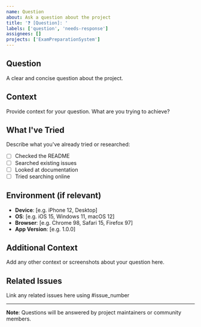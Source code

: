 ```yaml
---
name: Question
about: Ask a question about the project
title: '❓ [Question]: '
labels: ['question', 'needs-response']
assignees: []
projects: ['ExamPreparationSystem']
---
```


## Question
A clear and concise question about the project.

## Context
Provide context for your question. What are you trying to achieve?

## What I've Tried
Describe what you've already tried or researched:
- [ ] Checked the README
- [ ] Searched existing issues
- [ ] Looked at documentation
- [ ] Tried searching online

## Environment (if relevant)
- **Device**: [e.g. iPhone 12, Desktop]
- **OS**: [e.g. iOS 15, Windows 11, macOS 12]
- **Browser**: [e.g. Chrome 98, Safari 15, Firefox 97]
- **App Version**: [e.g. 1.0.0]

## Additional Context
Add any other context or screenshots about your question here.

## Related Issues
Link any related issues here using #issue_number

---
**Note**: Questions will be answered by project maintainers or community members.